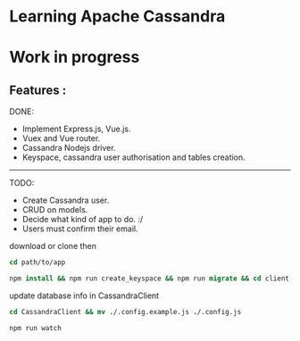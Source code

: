 # Learning Apache Cassandra
# Work in progress

Features :
---

DONE:
* Implement Express.js, Vue.js.
* Vuex and Vue router.
* Cassandra Nodejs driver.
* Keyspace, cassandra user authorisation and tables creation.

---
TODO:
* Create Cassandra user.
* CRUD on models.
* Decide what kind of app to do. :/
* Users must confirm their email.


download or clone then
```tcsh
cd path/to/app
```
```tcsh
npm install && npm run create_keyspace && npm run migrate && cd client && npm install
```
update database info in CassandraClient
```tcsh
cd CassandraClient && mv ./.config.example.js ./.config.js
```
```tcsh
npm run watch
```
